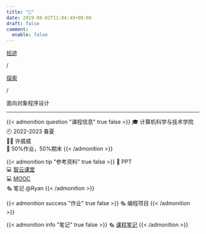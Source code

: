 ```yaml
---
title: "🏫"
date: 2019-08-02T11:04:49+08:00
draft: false
comment:
  enable: false
---
```


<div class="nav-tab">
  <a href="../../../cages"><p class="not">拾迹</p></a><p class="not">/</p>
  <a href="../"><p class="not">探索</p></a>
  <p class="now">/</p><p class="now">面向对象程序设计</p>
</div>

---

{{< admonition question "课程信息" true false >}}
🎓 计算机科学与技术学院<br>
🕙 2022-2023 春夏<br>
🧑‍🏫 许威威<br>
📝 50%作业，50%期末
{{< /admonition >}}

{{< admonition tip "参考资料" true false >}}
📑 PPT<br>
💻 [智云课堂](https://classroom.zju.edu.cn/coursedetail?course_id=50910&tenant_code=112)<br>
💻 [MOOC](https://www.bilibili.com/video/BV1ob411q7vb/)<br>
🗞️ 笔记 @Ryan
{{< /admonition >}}

{{< admonition success "作业" true false >}}
🗞️ 编程项目
{{< /admonition >}}


{{< admonition info "笔记" true false >}}
🗞️ [课程笔记](../../../oop)
{{< /admonition >}}
